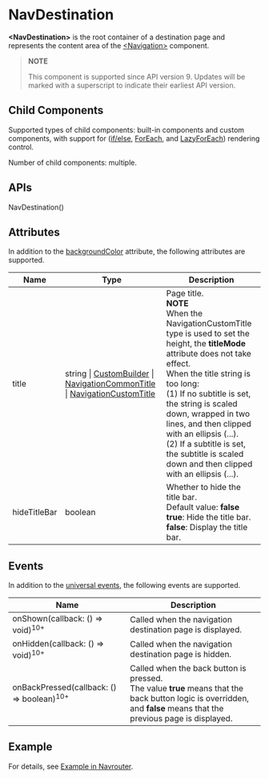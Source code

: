 # NavDestination

**\<NavDestination>** is the root container of a destination page and represents the content area of the [\<Navigation>](ts-basic-components-navigation.md) component.

> **NOTE**
>
> This component is supported since API version 9. Updates will be marked with a superscript to indicate their earliest API version.


## Child Components

Supported types of child components: built-in components and custom components, with support for ([if/else](../../quick-start/arkts-rendering-control-ifelse.md), [ForEach](../../quick-start/arkts-rendering-control-foreach.md), and [LazyForEach](../../quick-start/arkts-rendering-control-lazyforeach.md)) rendering control.

Number of child components: multiple.


## APIs

NavDestination()


## Attributes

In addition to the [backgroundColor](ts-universal-attributes-background.md) attribute, the following attributes are supported.

| Name        | Type                                                    | Description                                                        |
| ------------ | ------------------------------------------------------------ | ------------------------------------------------------------ |
| title        | string \| [CustomBuilder](ts-types.md#custombuilder8) \| [NavigationCommonTitle](ts-basic-components-navigation.md#navigationcommontitle) \| [NavigationCustomTitle](ts-basic-components-navigation.md#navigationcustomtitle) | Page title.<br>**NOTE**<br>When the NavigationCustomTitle type is used to set the height, the **titleMode** attribute does not take effect.<br>When the title string is too long:<br/>(1) If no subtitle is set, the string is scaled down, wrapped in two lines, and then clipped with an ellipsis (...).<br>(2) If a subtitle is set, the subtitle is scaled down and then clipped with an ellipsis (...). |
| hideTitleBar | boolean                                                      | Whether to hide the title bar.<br>Default value: **false**<br>**true**: Hide the title bar.<br>**false**: Display the title bar.|

## Events

In addition to the [universal events](ts-universal-events-click.md), the following events are supported.


| Name                                                    | Description                                                  |
| ------------------------------------------------------- | ------------------------------------------------------------ |
| onShown(callback: () =&gt; void)<sup>10+</sup>          | Called when the navigation destination page is displayed.    |
| onHidden(callback: () =&gt; void)<sup>10+</sup>         | Called when the navigation destination page is hidden.       |
| onBackPressed(callback: () =&gt; boolean)<sup>10+</sup> | Called when the back button is pressed.<br>The value **true** means that the back button logic is overridden, and **false** means that the previous page is displayed. |

## Example

For details, see [Example in Navrouter](ts-basic-components-navrouter.md#example).

